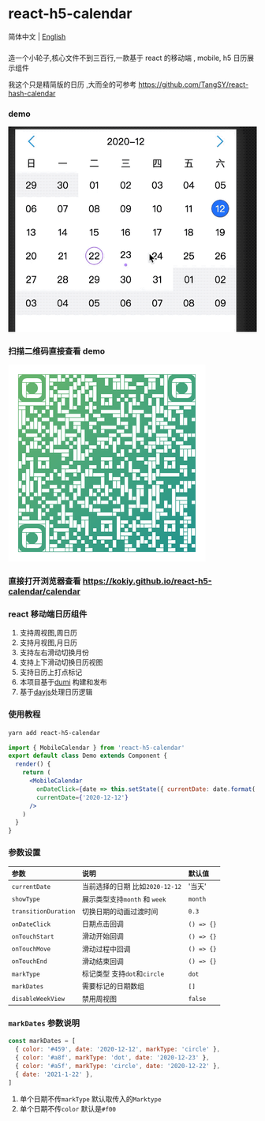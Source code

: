 # react-h5-calendar

简体中文 | [English](https://github.com/kokiy/react-h5-calendar/blob/main/README_en.md)

###

造一个小轮子,核心文件不到三百行,一款基于 react 的移动端 , mobile, h5 日历展示组件

我这个只是精简版的日历 ,大而全的可参考 https://github.com/TangSY/react-hash-calendar

### demo

![demo](./demo.gif)

### 扫描二维码直接查看 demo

![demo](./qrcode.png)

### 直接打开浏览器查看 https://kokiy.github.io/react-h5-calendar/calendar

### react 移动端日历组件

1. 支持周视图,周日历
2. 支持月视图,月日历
3. 支持左右滑动切换月份
4. 支持上下滑动切换日历视图
5. 支持日历上打点标记
6. 本项目基于[dumi](https://github.com/umijs/dumi) 构建和发布
7. 基于[dayjs](https://github.com/iamkun/dayjs)处理日历逻辑

### 使用教程

`yarn add react-h5-calendar`

```jsx
import { MobileCalendar } from 'react-h5-calendar'
export default class Demo extends Component {
  render() {
    return (
      <MobileCalendar
        onDateClick={date => this.setState({ currentDate: date.format('YYYY-MM-DD') })}
        currentDate={'2020-12-12'}
      />
    )
  }
}
```

### 参数设置

| 参数                 | 说明                            | 默认值     |
| :------------------- | :------------------------------ | :--------- |
| `currentDate`        | 当前选择的日期 比如`2020-12-12` | '当天'     |
| `showType`           | 展示类型支持`month` 和 `week`   | `month`    |
| `transitionDuration` | 切换日期的动画过渡时间          | `0.3`      |
| `onDateClick`        | 日期点击回调                    | `() => {}` |
| `onTouchStart`       | 滑动开始回调                    | `() => {}` |
| `onTouchMove`        | 滑动过程中回调                  | `() => {}` |
| `onTouchEnd`         | 滑动结束回调                    | `() => {}` |
| `markType`           | 标记类型 支持`dot`和`circle`    | `dot`      |
| `markDates`          | 需要标记的日期数组              | `[]`       |
| `disableWeekView`    | 禁用周视图                      | `false`    |

### `markDates` 参数说明

```js
const markDates = [
  { color: '#459', date: '2020-12-12', markType: 'circle' },
  { color: '#a8f', markType: 'dot', date: '2020-12-23' },
  { color: '#a5f', markType: 'circle', date: '2020-12-22' },
  { date: '2021-1-22' },
]
```

1.  单个日期不传`markType` 默认取传入的`Marktype`
2.  单个日期不传`color` 默认是`#f00`

